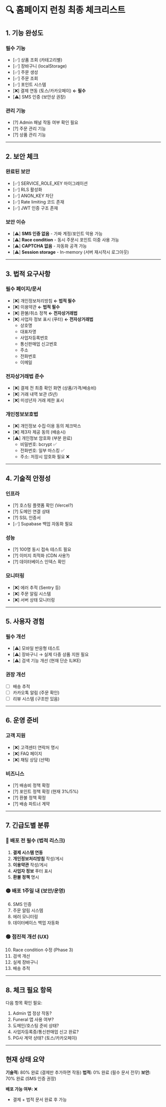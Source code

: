 # 🔍 홈페이지 런칭 최종 체크리스트

## 1. 기능 완성도

### 필수 기능
- [✅] 상품 조회 (카테고리별)
- [✅] 장바구니 (localStorage)
- [✅] 주문 생성
- [✅] 주문 조회
- [✅] 포인트 시스템
- [❌] 결제 연동 (토스/카카오페이) **← 필수**
- [⚠️] SMS 인증 (보안상 권장)

### 관리 기능
- [?] Admin 패널 작동 여부 확인 필요
- [?] 주문 관리 기능
- [?] 상품 관리 기능

---

## 2. 보안 체크

### 완료된 보안
- [✅] SERVICE_ROLE_KEY 마이그레이션
- [✅] RLS 활성화
- [✅] ANON_KEY 차단
- [✅] Rate limiting 코드 존재
- [✅] JWT 인증 구조 존재

### 보안 이슈
- [⚠️] **SMS 인증 없음** - 가짜 계정/포인트 악용 가능
- [⚠️] **Race condition** - 동시 주문시 포인트 이중 사용 가능
- [⚠️] **CAPTCHA 없음** - 자동화 공격 가능
- [⚠️] **Session storage** - In-memory (서버 재시작시 로그아웃)

---

## 3. 법적 요구사항

### 필수 페이지/문서
- [❌] 개인정보처리방침 **← 법적 필수**
- [❌] 이용약관 **← 법적 필수**
- [❌] 환불/취소 정책 **← 전자상거래법**
- [❌] 사업자 정보 표시 (푸터) **← 전자상거래법**
  - 상호명
  - 대표자명
  - 사업자등록번호
  - 통신판매업 신고번호
  - 주소
  - 전화번호
  - 이메일

### 전자상거래법 준수
- [❌] 결제 전 최종 확인 화면 (상품/가격/배송비)
- [❌] 거래 내역 보관 (5년)
- [❌] 미성년자 거래 제한 표시

### 개인정보보호법
- [❌] 개인정보 수집·이용 동의 체크박스
- [❌] 제3자 제공 동의 (배송시)
- [⚠️] 개인정보 암호화 (부분 완료)
  - 비밀번호: bcrypt ✅
  - 전화번호: 일부 마스킹 ✅
  - 주소: 저장시 암호화 필요 ❌

---

## 4. 기술적 안정성

### 인프라
- [?] 호스팅 플랫폼 확인 (Vercel?)
- [?] 도메인 연결 상태
- [?] SSL 인증서
- [✅] Supabase 백업 자동화 필요

### 성능
- [?] 100명 동시 접속 테스트 필요
- [?] 이미지 최적화 (CDN 사용?)
- [?] 데이터베이스 인덱스 확인

### 모니터링
- [❌] 에러 추적 (Sentry 등)
- [❌] 주문 알림 시스템
- [❌] 서버 상태 모니터링

---

## 5. 사용자 경험

### 필수 개선
- [⚠️] 모바일 반응형 테스트
- [⚠️] 장바구니 → 실제 다중 상품 지원 필요
- [⚠️] 검색 기능 개선 (현재 단순 ILIKE)

### 권장 개선
- [ ] 배송 추적
- [ ] 카카오톡 알림 (주문 확인)
- [ ] 리뷰 시스템 (구조만 있음)

---

## 6. 운영 준비

### 고객 지원
- [❌] 고객센터 연락처 명시
- [❌] FAQ 페이지
- [❌] 채팅 상담 (선택)

### 비즈니스
- [?] 배송비 정책 확정
- [?] 포인트 정책 확정 (현재 3%/5%)
- [?] 환불 정책 확정
- [?] 배송 파트너 계약

---

## 7. 긴급도별 분류

### 🔴 배포 전 필수 (법적 리스크)
1. **결제 시스템 연동**
2. **개인정보처리방침** 작성/게시
3. **이용약관** 작성/게시
4. **사업자 정보** 푸터 표시
5. **환불 정책** 명시

### 🟡 배포 1주일 내 (보안/운영)
6. SMS 인증
7. 주문 알림 시스템
8. 에러 모니터링
9. 데이터베이스 백업 자동화

### 🟢 점진적 개선 (UX)
10. Race condition 수정 (Phase 3)
11. 검색 개선
12. 실제 장바구니
13. 배송 추적

---

## 8. 체크 필요 항목

다음 항목 확인 필요:
1. Admin 앱 정상 작동?
2. Funeral 앱 사용 여부?
3. 도메인/호스팅 준비 상태?
4. 사업자등록증/통신판매업 신고 완료?
5. PG사 계약 상태? (토스/카카오페이)

---

## 현재 상태 요약

**기술적:** 80% 완료 (결제만 추가하면 작동)
**법적:** 0% 완료 (필수 문서 전무)
**보안:** 70% 완료 (SMS 인증 권장)

**배포 가능 여부:** ❌ 
- 결제 + 법적 문서 완료 후 가능
